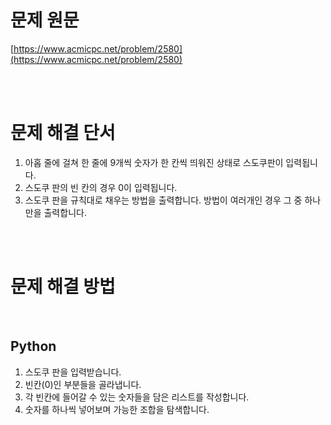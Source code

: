 # 문제 원문

[https://www.acmicpc.net/problem/2580](https://www.acmicpc.net/problem/2580)

<br><br>

# 문제 해결 단서

1. 아홉 줄에 걸쳐 한 줄에 9개씩 숫자가 한 칸씩 띄워진 상태로 스도쿠판이 입력됩니다.
2. 스도쿠 판의 빈 칸의 경우 0이 입력됩니다.
3. 스도쿠 판을 규칙대로 채우는 방법을 출력합니다. 방법이 여러개인 경우 그 중 하나만을 출력합니다.

<br><br>

# 문제 해결 방법

<br>

## Python

1. 스도쿠 판을 입력받습니다.
2. 빈칸(0)인 부분들을 골라냅니다.
3. 각 빈칸에 들어갈 수 있는 숫자들을 담은 리스트를 작성합니다.
4. 숫자를 하나씩 넣어보며 가능한 조합을 탐색합니다.
